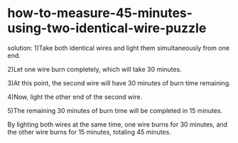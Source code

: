 # how-to-measure-45-minutes-using-two-identical-wire-puzzle

solution:
1)Take both identical wires and light them simultaneously from one end.

2)Let one wire burn completely, which will take 30 minutes.

3)At this point, the second wire will have 30 minutes of burn time remaining.

4)Now, light the other end of the second wire.

5)The remaining 30 minutes of burn time will be completed in 15 minutes.

By lighting both wires at the same time, one wire burns for 30 minutes, and the other wire burns for 15 minutes, totaling 45 minutes.
